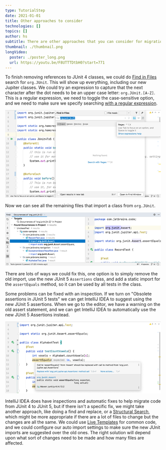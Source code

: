 ```yaml
---
type: TutorialStep
date: 2021-01-01
title: Other approaches to consider
technologies: []
topics: []
author: hs
subtitle: There are other approaches that you can consider for migration
thumbnail: ./thumbnail.png
longVideo:
  poster: ./poster_long.png
  url: https://youtu.be/F8UTTTDtbH0?start=771
---
```


To finish removing references to JUnit 4 classes, we could do [Find in Files](https://www.jetbrains.com/help/idea/finding-and-replacing-text-in-project.html) search for `org.JUnit`. This will show up everything, including our new Jupiter classes. We could try an expression to capture that the next character after the dot needs to be an upper case letter: `org.JUnit.[A-Z]`. This is a regular expression, we need to toggle the case-sensitive option, and we need to make sure we specify searching [with a regular expression](https://www.jetbrains.com/help/idea/finding-and-replacing-text-in-project.html#limit_search). 

![find_in_files_with_regex.png](find_in_files_with_regex.png)

Now we can see all the remaining files that import a class from `org.JUnit`.

![files_to_change.png](files_to_change.png)

There are lots of ways we could fix this, one option is to simply remove the old import, use the new JUnit 5 `Assertions` class, and add a static import for the `assertEquals` method, so it can be used by all tests in the class.

Some problems can be fixed with an inspection. If we turn on "Obsolete assertions in JUnit 5 tests" we can get IntelliJ IDEA to suggest using the new JUnit 5 assertions. When we go to the editor, we have a warning on the old assert statement, and we can get IntelliJ IDEA to automatically use the new JUnit 5 Assertions instead.

![replace_assertions.png](replace_assertions.png)

IntelliJ IDEA does have inspections and automatic fixes to help migrate code from JUnit 4 to JUnit 5, but if there isn't a specific fix, we might take another approach, like doing a find and replace, or a [Structural Search](https://www.jetbrains.com/help/idea/structural-search-and-replace.html), which might be more appropriate if there are a lot of files to change but the changes are all the same. We could use [Live Templates](https://youtu.be/ffBeoE6NBSs) for common code, and we could configure our auto import settings to make sure the new JUnit imports are suggested over the old ones. The right solution will depend upon what sort of changes need to be made and how many files are affected.

